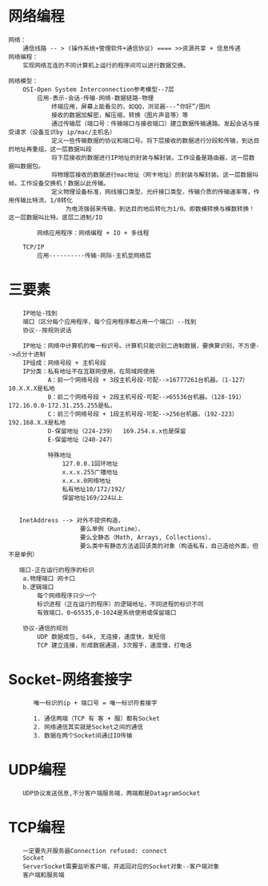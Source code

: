 
#   网络编程
    网络：
        通信线路 -- > (操作系统+管理软件+通信协议) ==== >>资源共享 + 信息传递
    网络编程：
        实现网络互连的不同计算机上运行的程序间可以进行数据交换。
        
    网络模型：
        OSI-Open System Interconnection参考模型--7层
            应用-表示-会话-传输-网络-数据链路-物理
                终端应用，屏幕上能看见的，如QQ，浏览器---“你好”/图片
                接收的数据加解密，解压缩，转换（图片声音等）等
                通过传输层（端口号：传输端口与接收端口）建立数据传输通路。发起会话与接受请求（设备互识by ip/mac/主机名）
                定义一些传输数据的协议和端口号。将下层接收的数据进行分段和传输，到达目的地址再重组，这一层数据叫段
                将下层接收的数据进行IP地址的封装与解封装。工作设备是路由器，这一层数据叫数据包。
                将物理层接收的数据进行mac地址（网卡地址）的封装与解封装。这一层数据叫帧。工作设备交换机！数据以此传输。
                定义物理设备标准，网线接口类型，光纤接口类型，传输介质的传输速率等，作用传输比特流，1/0转化
                    为电流强弱来传输，到达目的地后转化为1/0。即数模转换与模数转换！这一层数据叫比特。底层二进制/IO
                
            网络应用程序：网络编程 + IO + 多线程
            
        TCP/IP
            应用----------传输-网际-主机至网络层
            
#   三要素
        IP地址-找到
        端口（区分每个应用程序，每个应用程序都占用一个端口）--找到
        协议--按规则说话

        IP地址：网络中计算机的唯一标识号。计算机只能识别二进制数据，要换算识别，不方便-->点分十进制
        IP组成：网络号段 + 主机号段
        IP分类：私有地址不在互联网使用，在局域网使用
               A：前一个网络号段 + 3段主机号段-可配-->16777261台机器。（1-127）10.X.X.X是私地
               B：前二个网络号段 + 2段主机号段-可配-->65536台机器。（128-191）172.16.0.0-172.31.255.255是私，
               C：前三个网络号段 + 1段主机号段-可配-->256台机器。（192-223）192.168.X.X是私地
               D-保留地址（224-239）  169.254.x.x也是保留
               E-保留地址（240-247）
               
               特殊地址
                   127.0.0.1回环地址
                   x.x.x.255广播地址
                   x.x.x.0网络地址
                   私有地址10/172/192/
                   保留地址169/224以上
                   
               
       InetAddress --> 对外不提供构造，
                        要么单例（Runtime），
                        要么全静态（Math, Arrays, Collections），
                        要么类中有静态方法返回该类的对象（构造私有，自己造给外面，但不是单例）
       
       端口-正在运行的程序的标识
        a.物理端口 网卡口
        b.逻辑端口
            每个网络程序只少一个
            标识进程（正在运行的程序）的逻辑地址，不同进程的标识不同
            有效端口，0~65535,0-1024是系统使用或保留端口                 

        协议-通信的规则
            UDP 数据成包, 64k, 无连接，速度快，发短信
            TCP 建立连接，形成数据通道，3次握手，速度慢，打电话
            
            
#       Socket-网络套接字    
           唯一标识的ip + 端口号 = 唯一标识符套接字
           
           1. 通信两端（TCP 有 客 + 服）都有Socket
           2. 网络通信其实就是Socket之间的通信
           3. 数据在两个Socket间通过IO传输
            
#   UDP编程
        UDP协议发送信息,不分客户端服务端，两端都是DatagramSocket

#   TCP编程
        一定要先开服务器Connection refused: connect
        Socket
        ServerSocket需要监听客户端，并返回对应的Socket对象--客户端对象
        客户端和服务端
